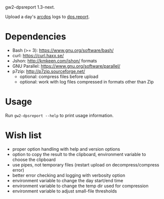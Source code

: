 gw2-dpsreport 1.3-next.

Upload a day's [arcdps](https://www.deltaconnected.com/arcdps/) logs to
[dps.report](https://dps.report/).

# Dependencies

- Bash (>= 3): https://www.gnu.org/software/bash/
- curl: https://curl.haxx.se/
- Jshon: http://kmkeen.com/jshon/ formats
- GNU Parallel: https://www.gnu.org/software/parallel/
- p7zip: http://p7zip.sourceforge.net/
    - optional: compress files before upload
    - optional: work with log files compressed in formats other than Zip

# Usage

Run `gw2-dpsreport --help` to print usage information.

# Wish list

- proper option handling with help and version options
- option to copy the result to the clipboard, environment variable to choose the
  clipboard
- use pipes, not temporary files (restart upload on decompress/compress error)
- better error checking and logging with verbosity option
- environment variable to change the day start/end time
- environment variable to change the temp dir used for compression
- environment variable to adjust small-file thresholds
